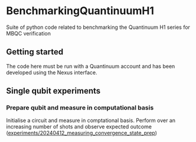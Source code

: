 # BenchmarkingQuantinuumH1
Suite of python code related to benchmarking the Quantinuum H1 series for MBQC verification

## Getting started

The code here must be run with a Quantinuum account and has been developed using the Nexus interface.

## Single qubit experiments

### Prepare qubit and measure in computational basis

Initialise a circuit and measure in comptational basis. Perform over an increasing number of shots and observe expected outcome ([experiments/20240412_measuring_convergence_state_prep](experiments/20240412_measuring_convergence_state_prep))




